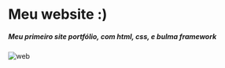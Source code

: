 # Meu website :)
<h5>Meu primeiro site portfólio, com html, css, e bulma framework</h5>

![web](https://user-images.githubusercontent.com/95534704/154826791-fc48bf81-2390-4bda-b8a0-3827c5b59edf.png)
